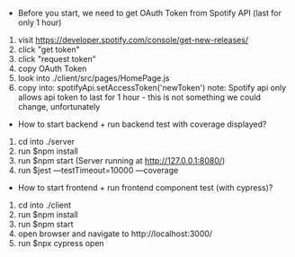 - Before you start, we need to get OAuth Token from Spotify API (last for only 1 hour)
1. visit https://developer.spotify.com/console/get-new-releases/
2. click "get token"
3. click "request token"
4. copy OAuth Token
5. look into ./client/src/pages/HomePage.js
6. copy into: spotifyApi.setAccessToken('newToken')
note: Spotify api only allows api token to last for 1 hour - this is not something we could change, unfortunately

- How to start backend + run backend test with coverage displayed?
1. cd into ./server
2. run $npm install
3. run $npm start (Server running at http://127.0.0.1:8080/)
4. run $jest —testTimeout=10000 —coverage

- How to start frontend + run frontend component test (with cypress)?
1. cd into ./client
2. run $npm install
3. run $npm start
4. open browser and navigate to http://localhost:3000/
5. run $npx cypress open

